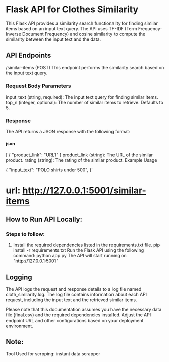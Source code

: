 # Flask API for Clothes Similarity 
This Flask API provides a similarity search functionality for finding similar items based on an input text query. The API uses TF-IDF (Term Frequency-Inverse Document Frequency) and cosine similarity to compute the similarity between the input text and the data.
## API Endpoints
/similar-items (POST)
This endpoint performs the similarity search based on the input text query.
### Request Body Parameters
input_text (string, required): The input text query for finding similar items.
top_n (integer, optional): The number of similar items to retrieve. Defaults to 5.
### Response
The API returns a JSON response with the following format:
#### json
[
  {
    "product_link": "URL1"
]
product_link (string): The URL of the similar product.
rating (string): The rating of the similar product.
Example Usage

{
  "input_text": "POLO shirts under 500",
}' 

# url: http://127.0.0.1:5001/similar-items

## How to Run API Locally:

### Steps to follow:
1. Install the required dependencies listed in the requirements.txt file.
pip install -r requirements.txt
Run the Flask API using the following command:
python app.py
The API will start running on "http://127.0.0.1:5001"

## Logging
The API logs the request and response details to a log file named cloth_similarity.log. The log file contains information about each API request, including the input text and the retrieved similar items.

Please note that this documentation assumes you have the necessary data file (final.csv) and the required dependencies installed. Adjust the API endpoint URL and other configurations based on your deployment environment.

## Note: 
Tool Used for scrpping: instant data scrapper
